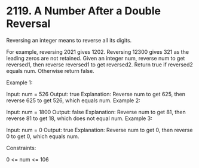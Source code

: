 # 2119. A Number After a Double Reversal

Reversing an integer means to reverse all its digits.

For example, reversing 2021 gives 1202. Reversing 12300 gives 321 as the leading zeros are not retained.
Given an integer num, reverse num to get reversed1, then reverse reversed1 to get reversed2. Return true if reversed2 equals num. Otherwise return false.

Example 1:

Input: num = 526
Output: true
Explanation: Reverse num to get 625, then reverse 625 to get 526, which equals num.
Example 2:

Input: num = 1800
Output: false
Explanation: Reverse num to get 81, then reverse 81 to get 18, which does not equal num.
Example 3:

Input: num = 0
Output: true
Explanation: Reverse num to get 0, then reverse 0 to get 0, which equals num.

Constraints:

0 <= num <= 106
